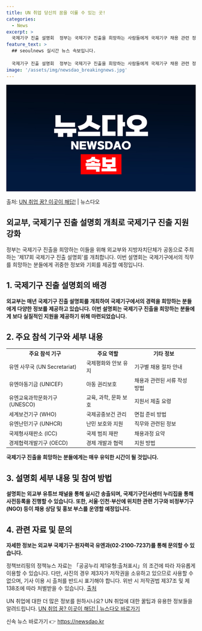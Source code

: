 ```yaml
---
title: UN 취업 당신의 꿈을 이룰 수 있는 곳!
categories:
  - News
excerpt: >
  국제기구 진출 설명회  정부는 국제기구 진출을 희망하는 사람들에게 국제기구 채용 관련 정보를 제공하고 국제기…
feature_text: >
  ## seoulnews 실시간 뉴스 속보입니다.

  국제기구 진출 설명회  정부는 국제기구 진출을 희망하는 사람들에게 국제기구 채용 관련 정보를 제공하고 국제기…
image: '/assets/img/newsdao_breakingnews.jpg'
---
```


![뉴스다오 속보](/assets/img/newsdao_breakingnews.jpg)

<p>출처: <a href="https://newsdao.kr/4722" rel="dofollow">UN 취업 꿈? 이곳이 해답!</a> | 뉴스다오</p>

<h2>외교부, 국제기구 진출 설명회 개최로 국제기구 진출 지원 강화</h2>

<p data-ke-size="size16">정부는 국제기구 진출을 희망하는 이들을 위해 외교부와 지방자치단체가 공동으로 주최하는 '제17회 국제기구 진출 설명회'를 개최합니다. 이번 설명회는 국제기구에서의 직무를 희망하는 분들에게 귀중한 정보와 기회를 제공할 예정입니다.</p>

<h2 data-ke-size="size26">1. 국제기구 진출 설명회의 배경</h2>
<p><b>외교부는 매년 국제기구 진출 설명회를 개최하여 국제기구에서의 경력을 희망하는 분들에게 다양한 정보를 제공하고 있습니다. 이번 설명회는 국제기구 진출을 희망하는 분들에게 보다 실질적인 지원을 제공하기 위해 마련되었습니다.</b></p>

<h2 data-ke-size="size26">2. 주요 참석 기구와 세부 내용</h2>
<table>
    <tr>
        <td style="text-align: center; height: 17px;"><b>주요 참석 기구</b></td>
        <td style="text-align: center; height: 17px;"><b>주요 역할</b></td>
        <td style="text-align: center; height: 17px;"><b>기타 정보</b></td>
    </tr>
    <tr>
        <td style="text-align: left;">유엔 사무국 (UN Secretariat)</td>
        <td style="text-align: left;">국제평화와 안보 유지</td>
        <td style="text-align: left;">기구별 채용 절차 안내</td>
    </tr>
    <tr>
        <td style="text-align: left;">유엔아동기금 (UNICEF)</td>
        <td style="text-align: left;">아동 권리보호</td>
        <td style="text-align: left;">채용과 관련된 서류 작성 방법</td>
    </tr>
    <tr>
        <td style="text-align: left;">유엔교육과학문화기구 (UNESCO)</td>
        <td style="text-align: left;">교육, 과학, 문화 보호</td>
        <td style="text-align: left;">지원서 제출 요령</td>
    </tr>
    <tr>
        <td style="text-align: left;">세계보건기구 (WHO)</td>
        <td style="text-align: left;">국제공중보건 관리</td>
        <td style="text-align: left;">면접 준비 방법</td>
    </tr>
    <tr>
        <td style="text-align: left;">유엔난민기구 (UNHCR)</td>
        <td style="text-align: left;">난민 보호와 지원</td>
        <td style="text-align: left;">직무와 관련된 정보</td>
    </tr>
    <tr>
        <td style="text-align: left;">국제형사재판소 (ICC)</td>
        <td style="text-align: left;">국제 범죄 재판</td>
        <td style="text-align: left;">채용과정 요약</td>
    </tr>
    <tr>
        <td style="text-align: left;">경제협력개발기구 (OECD)</td>
        <td style="text-align: left;">경제 개발과 협력</td>
        <td style="text-align: left;">지원 방법</td>
    </tr>
</table>
<p><b>국제기구 진출을 희망하는 분들에게는 매우 유익한 시간이 될 것입니다.</b></p>

<h2 data-ke-size="size26">3. 설명회 세부 내용 및 참여 방법</h2>
<p><b>설명회는 외교부 유튜브 채널을 통해 실시간 송출되며, 국제기구인사센터 누리집을 통해 사전등록을 진행할 수 있습니다. 또한, 서울·인천·부산에 위치한 관련 기구와 비정부기구(NGO) 등이 채용 상담 및 홍보 부스를 운영할 예정입니다.</b></p>

<h2 data-ke-size="size26">4. 관련 자료 및 문의</h2>
<p><b>자세한 정보는 외교부 국제기구·원자력국 유엔과(02-2100-7237)를 통해 문의할 수 있습니다.</b></p>

<p data-ke-size="size16">정책브리핑의 정책뉴스 자료는 「공공누리 제1유형:출처표시」의 조건에 따라 자유롭게 이용할 수 있습니다. 다만, 사진의 경우 제3자가 저작권을 소유하고 있으므로 사용할 수 없으며, 기사 이용 시 출처를 반드시 표기해야 합니다. 위반 시 저작권법 제37조 및 제138조에 따라 처벌받을 수 있습니다. <a href="https://newsdao.kr/4722">출처</a></p>

<p data-ke-size="size16">UN 취업에 대한 더 많은 정보를 원하시나요? UN 취업에 대한 꿀팁과 유용한 정보들을 알려드립니다. <a href="https://newsdao.kr/4722">UN 취업 꿈? 이곳이 해답! | 뉴스다오 바로가기</a></p>
 

신속 뉴스 바로가기 👉 <a href="https://newsdao.kr" rel="dofollow">https://newsdao.kr</a>


